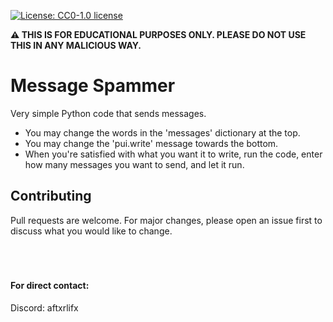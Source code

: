 [![License: CC0-1.0 license](https://img.shields.io/npm/l/badge-maker.svg)](http://creativecommons.org/publicdomain/zero/1.0/)

**:warning: THIS IS FOR EDUCATIONAL PURPOSES ONLY. PLEASE DO NOT USE THIS IN ANY MALICIOUS WAY.**

# Message Spammer
Very simple Python code that sends messages.

- You may change the words in the 'messages' dictionary at the top.
- You may change the 'pui.write' message towards the bottom.
- When you're satisfied with what you want it to write, run the code, enter how many messages you want to send, and let it run.

## Contributing
Pull requests are welcome. For major changes, please open an issue first to discuss what you would like to change.
<br><br><br><br>

#### For direct contact:
Discord: aftxrlifx
